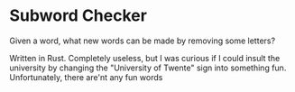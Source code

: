 # Subword Checker
Given a word, what new words can be made by removing some letters?

Written in Rust.
Completely useless, but I was curious if I could insult the university by changing the "University of Twente" sign into something fun. Unfortunately, there are'nt any fun words